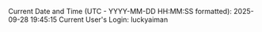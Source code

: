Current Date and Time (UTC - YYYY-MM-DD HH:MM:SS formatted): 2025-09-28 19:45:15
Current User's Login: luckyaiman
